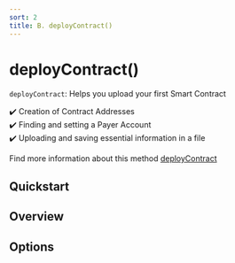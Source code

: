 ```yaml
---
sort: 2
title: B. deployContract()
---
```


# deployContract()

`deployContract`: Helps you upload your first Smart Contract

:heavy_check_mark: Creation of Contract Addresses  
:heavy_check_mark: Finding and setting a Payer Account  
:heavy_check_mark: Uploading and saving essential information in a file  

Find more information about this method [deployContract](../deployContract)


## Quickstart

## Overview

## Options
